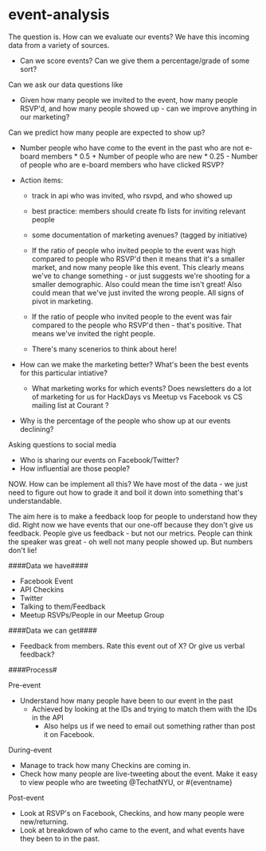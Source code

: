 # event-analysis

The question is. How can we evaluate our events? We have this incoming data from a variety of sources. 

- Can we score events? Can we give them a percentage/grade of some sort?

Can we ask our data questions like

- Given how many people we invited to the event, how many people RSVP'd, and how many people showed up - can we improve anything in our marketing?

Can we predict how many people are expected to show up?

- Number people who have come to the event in the past who are not e-board members * 0.5 + Number of people who are new * 0.25 - Number of people who are e-board members who have clicked RSVP?

- Action items:
  - track in api who was invited, who rsvpd, and who showed up
  - best practice: members should create fb lists for inviting relevant people
  - some documentation of marketing avenues? (tagged by initiative)

  - If the ratio of people who invited people to the event was high compared to people who RSVP'd then it means that it's a smaller market, and now many people like this event. This clearly means we've to change something - or just suggests we're shooting for a smaller demographic. Also could mean the time isn't great! Also could mean that we've just invited the wrong people. All signs of pivot in marketing.
  - If the ratio of people who invited people to the event was fair compared to the people who RSVP'd then - that's positive. That means we've invited the right people.
  - There's many scenerios to think about here!
- How can we make the marketing better? What's been the best events for this particular intiative? 
  - What marketing works for which events? Does newsletters do a lot of marketing for us for HackDays vs Meetup vs Facebook vs CS mailing list at Courant ?
- Why is the percentage of the people who show up at our events declining?

Asking questions to social media

- Who is sharing our events on Facebook/Twitter?
- How influential are those people?

NOW. How can be implement all this? We have most of the data - we just need to figure out how to grade it and boil it down into something that's understandable.

The aim here is to make a feedback loop for people to understand how they did. Right now we have events that our one-off because they don't give us feedback. People give us feedback - but not our metrics. People can think the speaker was great - oh well not many people showed up. But numbers don't lie!

####Data we have####

- Facebook Event
- API Checkins
- Twitter
- Talking to them/Feedback
- Meetup RSVPs/People in our Meetup Group


####Data we can get####

- Feedback from members. Rate this event out of X? Or give us verbal feedback?

####Process#

Pre-event

- Understand how many people have been to our event in the past
  - Achieved by looking at the IDs and trying to match them with the IDs in the API
    - Also helps us if we need to email out something rather than post it on Facebook.

During-event

- Manage to track how many Checkins are coming in. 
- Check how many people are live-tweeting about the event. Make it easy to view people who are tweeting @TechatNYU, or #{eventname}

Post-event

- Look at RSVP's on Facebook, Checkins, and how many people were new/returning.
- Look at breakdown of who came to the event, and what events have they been to in the past.
